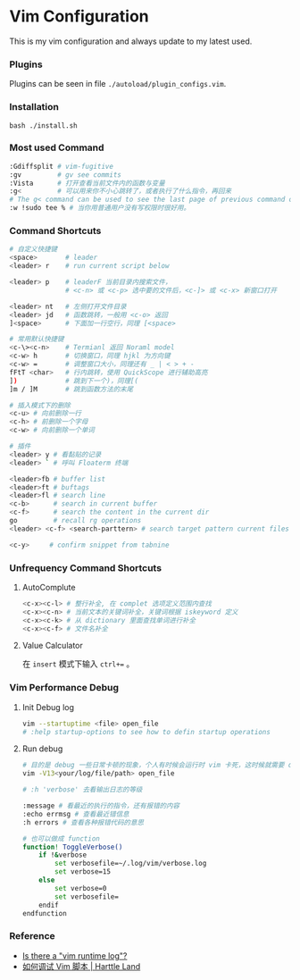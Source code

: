 Vim Configuration
=================
This is my vim configuration and always update to my latest used.

### Plugins
Plugins can be seen in file `./autoload/plugin_configs.vim`.

### Installation
```
bash ./install.sh
```

### Most used Command

```bash
:Gdiffsplit # vim-fugitive
:gv         # gv see commits
:Vista      # 打开查看当前文件内的函数与变量
:g<         # 可以用来你不小心跳转了，或者执行了什么指令，再回来 
# The g< command can be used to see the last page of previous command output.
:w !sudo tee % # 当你用普通用户没有写权限时很好用。
```

### Command Shortcuts

```bash
# 自定义快捷键
<space>       # leader
<leader> r    # run current script below

<leader> p    # leaderF 当前目录内搜索文件，
              # <c-n> 或 <c-p> 选中要的文件后，<c-]> 或 <c-x> 新窗口打开

<leader> nt   # 左侧打开文件目录
<leader> jd   # 函数跳转，一般用 <c-o> 返回
]<space>      # 下面加一行空行，同理 [<space>

# 常用默认快捷键
<c-\><c-n>    # Termianl 返回 Noraml model
<c-w> h       # 切换窗口，同理 hjkl 为方向键
<c-w> =       # 调整窗口大小，同理还有 _ | < > + -
fFtT <char>   # 行内跳转，使用 QuickScope 进行辅助高亮
])            # 跳到下一个)，同理[(
]m / ]M       # 跳到函数方法的末尾      

# 插入模式下的删除
<c-u> # 向前删除一行
<c-h> # 前删除一个字母
<c-w> # 向前删除一个单词

# 插件
<leader> y # 看黏贴的记录
<leader> ` # 呼叫 Floaterm 终端

<leader>fb # buffer list
<leader>ft # buftags
<leader>fl # search line
<c-b>      # search in current buffer
<c-f>      # search the content in the current dir
go         # recall rg operations
<leader> <c-f> <search-parttern> # search target pattern current files 

<c-y>     # confirm snippet from tabnine
```

### Unfrequency Command Shortcuts

1. AutoComplute

    ```bash
    <c-x><c-l> # 整行补全, 在 complet 选项定义范围内查找
    <c-x><c-n> # 当前文本的关键词补全，关键词根据 iskeyword 定义
    <c-x><c-k> # 从 dictionary 里面查找单词进行补全
    <c-x><c-f> # 文件名补全
    ```

2. Value Calculator

    在 `insert` 模式下输入 `ctrl+=` 。

### Vim Performance Debug

1. Init Debug log

    ```bash
    vim --startuptime <file> open_file
    # :help startup-options to see how to defin startup operations
    ```

2. Run debug

    ```bash
    # 目的是 debug 一些日常卡顿的现象，个人有时候会运行时 vim 卡死，这时候就需要 debug 了
    vim -V13<your/log/file/path> open_file

    # :h 'verbose' 去看输出日志的等级

    :message # 看最近的执行的指令，还有报错的内容
    :echo errmsg # 查看最近错信息
    :h errors # 查看各种报错代码的意思

    # 也可以做成 function
    function! ToggleVerbose()
        if !&verbose
            set verbosefile=~/.log/vim/verbose.log
            set verbose=15
        else
            set verbose=0
            set verbosefile=
        endif
    endfunction
    ```

### Reference
- [Is there a "vim runtime log"?](https://stackoverflow.com/questions/3025615/is-there-a-vim-runtime-log)
- [如何调试 Vim 脚本 | Harttle Land](https://harttle.land/2018/12/05/vim-debug.html)
